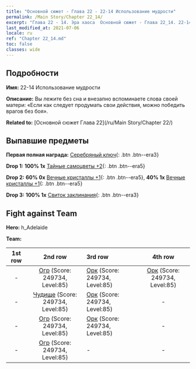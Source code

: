 ```yaml
---
title: "Основной сюжет - Глава 22 - 22-14 Использование мудрости"
permalink: /Main Story/Chapter 22_14/
excerpt: "Глава 22 - 14. Эра хаоса  Основной сюжет - Глава 22_14. 22-14 Использование мудрости"
last_modified_at: 2021-07-06
locale: ru
ref: "Chapter 22_14.md"
toc: false
classes: wide
---
```


## Подробности

 **Имя:** 22-14 Использование мудрости

 **Описание:** Вы лежите без сна и внезапно вспоминаете слова своей матери: «Если как следует продумать свои действия, можно победить врагов без боя».

 **Related to:** [Основной сюжет Глава 22](/ru/Main Story/Chapter 22/)

## Выпавшие предметы

 **Первая полная награда:** [Серебряный ключ](/ItemsRU/con_693/){: .btn .btn--era3}

 **Drop 1:** **100% 1x** [Тайные самоцветы +2](/ItemsRU/mat_79/){: .btn .btn--era5}

 **Drop 2:** **60% 0x** [Вечные кристаллы +1](/ItemsRU/mat_73/){: .btn .btn--era5}, **40% 1x** [Вечные кристаллы +1](/ItemsRU/mat_73/){: .btn .btn--era5}

 **Drop 3:** **100% 1x** [Свиток заклинания](/ItemsRU/con_694/){: .btn .btn--era3}


## Fight against Team
 **Hero:** h_Adelaide

 **Team:**


  | 1st row | 2nd row | 3rd row | 4th row |
  |:----:|:----:|:----|:----:|
  | - | [Огр](/ru/units/Ogre/) (Score: 249734, Level:85)  | [Орк](/ru/units/Orc/) (Score: 249734, Level:85)  | [Орк](/ru/units/Orc/) (Score: 249734, Level:85)  |
  | - | [Чудище](/ru/units/Behemoth/) (Score: 249734, Level:85)  | [Орк](/ru/units/Orc/) (Score: 249734, Level:85)  | - |
  | - | [Огр](/ru/units/Ogre/) (Score: 249734, Level:85)  | [Орк](/ru/units/Orc/) (Score: 249734, Level:85)  | - |
  | - | [Огр](/ru/units/Ogre/) (Score: 249734, Level:85)  | - | - |


